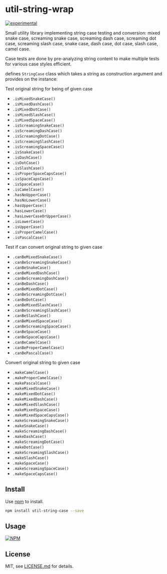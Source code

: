 # util-string-wrap

[![experimental](https://badges.github.io/stability-badges/dist/experimental.svg)](https://github.com/badges/stability-badges)

Small utility library implementing string case testing and conversion: mixed snake case,
screaming snake case, screaming dash case, screaming dot case, screaming slash case, snake case,
dash case, dot case, slash case, camel case.

Case tests are done by pre-analyzing string content to make multiple tests for various case
styles efficient.

defines `StringCase` class which takes a string as construction argument and provides on the
instance:

Test original string for being of given case

* `.isMixedSnakeCase()`
* `.isMixedDashCase()`
* `.isMixedDotCase()`
* `.isMixedSlashCase()`
* `.isMixedSpaceCase()`
* `.isScreamingSnakeCase()`
* `.isScreamingDashCase()`
* `.isScreamingDotCase()`
* `.isScreamingSlashCase()`
* `.isScreamingSpaceCase()`
* `.isSnakeCase()`
* `.isDashCase()`
* `.isDotCase()`
* `.isSlashCase()`
* `.isProperSpaceCapsCase()`
* `.isSpaceCapsCase()`
* `.isSpaceCase()`
* `.isCamelCase()`
* `.hasNoUpperCase()`
* `.hasNoLowerCase()`
* `.hasUpperCase()`
* `.hasLowerCase()`
* `.hasLowerCaseOrUpperCase()`
* `.isLowerCase()`
* `.isUpperCase()`
* `.isProperCamelCase()`
* `.isPascalCase()`

Test if can convert original string to given case

* `.canBeMixedSnakeCase()`
* `.canBeScreamingSnakeCase()`
* `.canBeSnakeCase()`
* `.canBeMixedDashCase()`
* `.canBeScreamingDashCase()`
* `.canBeDashCase()`
* `.canBeMixedDotCase()`
* `.canBeScreamingDotCase()`
* `.canBeDotCase()`
* `.canBeMixedSlashCase()`
* `.canBeScreamingSlashCase()`
* `.canBeSlashCase()`
* `.canBeMixedSpaceCase()`
* `.canBeScreamingSpaceCase()`
* `.canBeSpaceCase()`
* `.canBeSpaceCapsCase()`
* `.canBeCamelCase()`
* `.canBeProperCamelCase()`
* `.canBePascalCase()`

Convert original string to given case

* `.makeCamelCase()`
* `.makeProperCamelCase()`
* `.makePascalCase()`
* `.makeMixedSnakeCase()`
* `.makeMixedDotCase()`
* `.makeMixedDashCase()`
* `.makeMixedSlashCase()`
* `.makeMixedSpaceCase()`
* `.makeMixedSpaceCapsCase()`
* `.makeScreamingSnakeCase()`
* `.makeSnakeCase()`
* `.makeScreamingDashCase()`
* `.makeDashCase()`
* `.makeScreamingDotCase()`
* `.makeDotCase()`
* `.makeScreamingSlashCase()`
* `.makeSlashCase()`
* `.makeSpaceCase()`
* `.makeScreamingSpaceCase()`
* `.makeSpaceCapsCase()`

## Install

Use [npm](https://npmjs.com/) to install.

```sh
npm install util-string-case --save
```

## Usage

[![NPM](https://nodei.co/npm/util-string-case.png)](https://www.npmjs.com/package/util-string-case)

## License

MIT, see [LICENSE.md](https://github.com/vsch/util-string-case/blob/master/LICENSE.md) for
details.

